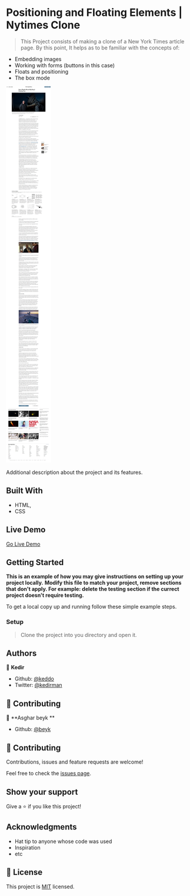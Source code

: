 # Positioning and Floating Elements | Nytimes Clone

> This Project consists of making a clone of a New York Times article page. By this point, It helps as to be familiar with the concepts of:
   - Embedding images
   - Working with forms (buttons in this case)
   - Floats and positioning
   - The box mode

![screenshot](./app_screenshot.png)

Additional description about the project and its features.

## Built With

- HTML,
- CSS

## Live Demo

[Go Live Demo](https://arcane-mountain-71548.herokuapp.com/)


## Getting Started

**This is an example of how you may give instructions on setting up your project locally.**
**Modify this file to match your project, remove sections that don't apply. For example: delete the testing section if the currect project doesn't require testing.**


To get a local copy up and running follow these simple example steps.

### Setup
> Clone the project into you directory and open it.


## Authors

👤 **Kedir**

- Github: [@keddo](https://github.com/keddo)
- Twitter: [@kedirman](https://twitter.com/kedirman)
## 🤝 Contributing

👤 **Asghar beyk **

- Github: [@beyk](https://github.com/beyk)
## 🤝 Contributing

Contributions, issues and feature requests are welcome!

Feel free to check the [issues page](issues/).

## Show your support

Give a ⭐️ if you like this project!

## Acknowledgments

- Hat tip to anyone whose code was used
- Inspiration
- etc

## 📝 License

This project is [MIT](lic.url) licensed.